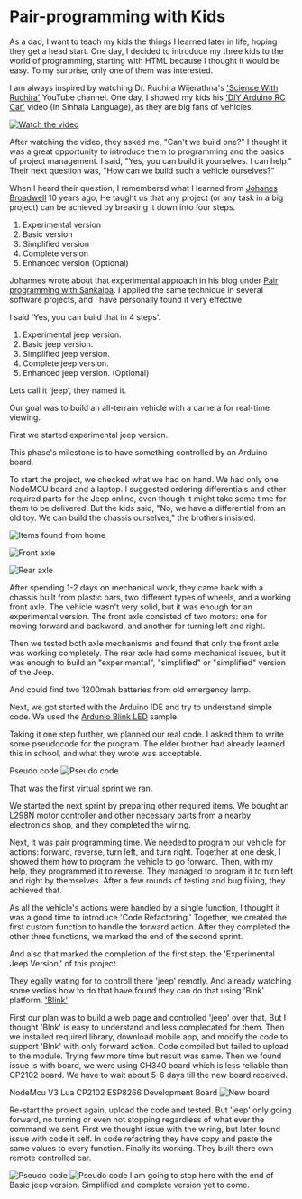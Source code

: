 

# Pair-programming with Kids

As a dad, I want to teach my kids the things I learned later in life, hoping they get a head start. One day, I decided to introduce my three kids to the world of programming, starting with HTML because I thought it would be easy. To my surprise, only one of them was interested.

I am always inspired by watching Dr. Ruchira Wijerathna's  ['Science With Ruchira'](https://www.youtube.com/@ScienceWithRuchira) YouTube channel. One day, I showed my kids his ['DIY Arduino RC Car'](https://www.youtube.com/watch?v=T7A0ICf_pa4) video (In Sinhala Language), as they are big fans of vehicles. 

[![Watch the video](./_posts/2024-05-24/DIY%20Arduino%20RC%20Car%20%20-%20Sceince%20with%20Ruchira.PNG)](https://www.youtube.com/watch?v=T7A0ICf_pa4)

After watching the video, they asked me, "Can't we build one?" I thought it was a great opportunity to introduce them to programming and the basics of project management. 
I said, "Yes, you can build it yourselves. I can help." 
Their next question was, "How can we build such a vehicle ourselves?"

When I heard their question, I remembered what I learned from [Johanes Broadwell](https://github.com/jhannes) 10 years ago, He taught us that any project (or any task in a big project) can be achieved by breaking it down into four steps.
1. Experimental version
2. Basic version
3. Simplified version
4. Complete version
5. Enhanced version (Optional)

 Johannes wrote about that experimental approach in his blog under [Pair programming with Sankalpa](https://johannesbrodwall.com/2014/06/27/pair-programming-with-sankalpa/).
I applied the same technique in several software projects, and I have personally found it very effective.

I said 'Yes, you can build that in 4 steps'. 
1. Experimental jeep version.
2. Basic jeep version.
3. Simplified jeep version.
4. Complete jeep version.
5. Enhanced jeep version. (Optional)

Lets call it 'jeep', they named it.

Our goal was to build an all-terrain vehicle with a camera for real-time viewing.

First we started experimental jeep version. 

This phase's milestone is to have something controlled by an Arduino board.

To start the project, we checked what we had on hand. We had only one NodeMCU board and a laptop. I suggested ordering differentials and other required parts for the Jeep online, even though it might take some time for them to be delivered. But the kids said, "No, we have a differential from an old toy. We can build the chassis ourselves," the brothers insisted.

![Items found from home](./_posts/2024-05-24/Items%20in%20hand.jpg "Items found from home")

![Front axle](../_posts/2024-05-24/Front%20axle.jpg "Items found from home")

![Rear axle](../_posts/2024-05-24/Rear%20axle%202.jpg "Items found from home")

After spending 1-2 days on mechanical work, they came back with a chassis built from plastic bars, two different types of wheels, and a working front axle. The vehicle wasn't very solid, but it was enough for an experimental version. The front axle consisted of two motors: one for moving forward and backward, and another for turning left and right.

Then we tested both axle mechanisms and found that only the front axle was working completely. The rear axle had some mechanical issues, but it was enough to build an "experimental", "simplified" or "simplified" version of the Jeep.

And could find two 1200mah batteries from old emergency lamp.

Next, we got started with the Arduino IDE and try to understand simple code. We used the [Ardunio Blink LED](https://docs.arduino.cc/built-in-examples/basics/Blink/) sample.
 
Taking it one step further, we planned our real code. I asked them to write some pseudocode for the program. The elder brother had already learned this in school, and what they wrote was acceptable.

Pseudo code
![Pseudo code](../_posts/2024-05-24/Pseudo%20code.jpg "Pseudo code")

That was the first virtual sprint we ran.

We started the next sprint by preparing other required items. We bought an L298N motor controller and other necessary parts from a nearby electronics shop, and they completed the wiring.

Next, it was pair programming time. We needed to program our vehicle for actions: forward, reverse, turn left, and turn right. Together at one desk, I showed them how to program the vehicle to go forward. Then, with my help, they programmed it to reverse. They managed to program it to turn left and right by themselves. After a few rounds of testing and bug fixing, they achieved that.

As all the vehicle's actions were handled by a single function, I thought it was a good time to introduce 'Code Refactoring.' Together, we created the first custom function to handle the forward action. After they completed the other three functions, we marked the end of the second sprint.

And also that marked the completion of the first step, the 'Experimental Jeep Version,' of this project.

They egally wating for to controll there 'jeep' remotly. And already watching some vedios how to do that have found they can do that using 'Blnk' platform.
['Blink'](https://blynk.io/)

First our plan was to build a web page and controlled 'jeep' over that, But I thought 'Blnk' is easy to understand and less complecated for them. 
Then we installed required library, download mobile app, and modify the code to support 'Blnk' with only forward action. 
Code compiled but failed to upload to the module. Trying few more time but result was same.
Then we found issue is with board, we were using CH340 board which is less reliable than CP2102 board. 
We have to wait about 5-6 days till the new board received. 

NodeMcu V3 Lua CP2102 ESP8266 Development Board
![New board](../_posts/2024-05-24/CP2102%20ESP8266%20board.jpg "NodeMcu V3 Lua CP2102 ESP8266 Development Board")

Re-start the project again, upload the code and tested. But 'jeep' only going forward, no turning or even not stopping regardless of what ever the command we sent. 
First we thought issue with the wiring, but later found issue with code it self. 
In code refactring they have copy and paste the same values to every function. 
Finally its working. 
They built there own remote controlled car. 

![Pseudo code](../_posts/2024-05-24/Completed%20top%20view.jpg "Completed top view")
![Pseudo code](../_posts/2024-05-24/Completed%20Front%20view.jpg "Completed front view")
I am going to stop here with the end of Basic jeep version. 
Simplified and complete version yet to come.




